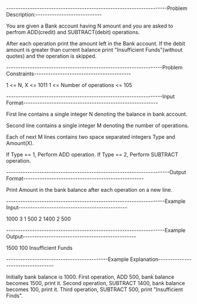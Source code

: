#

--------------------------------------------------------------------Problem Description:----------------------------

You are given a Bank account having N amount and you are asked to perfrom ADD(credit) and SUBTRACT(debit) operations.

After each operation print the amount left in the Bank account. If the debit amount is greater than current balance print "Insufficient Funds"(without quotes) and the operation is skipped.



------------------------------------------------------------------Problem Constraints-----------------------------------------

1 <= N, X <= 1011
1 <= Number of operations <= 105



------------------------------------------------------------------Input Format---------------------------------------------------------

First line contains a single integer N denoting the balance in bank account.

Second line contains a single integer M denoting the number of operations.

Each of next M lines contains two space separated integers Type and Amount(X).

If Type == 1, Perform ADD operation.
If Type == 2, Perform SUBTRACT operation.


---------------------------------------------------------------------Output Format---------------------------------------------------

Print Amount in the bank balance after each operation on a new line.



-------------------------------------------------------------------Example Input----------------------------------------------

1000
3
1 500
2 1400
2 500


-------------------------------------------------------------------Example Output------------------------------------------------

1500
100
Insufficient Funds


-------------------------------------------Example Explanation----------------------------------

Initially bank balance is 1000. 
First operation, ADD 500, bank balance becomes 1500, print it.
Second operation, SUBTRACT 1400, bank balance becomes 100, print it.
Third operation, SUBTRACT 500, print "Insufficient Finds".
